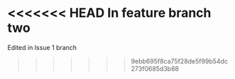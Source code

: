 <<<<<<< HEAD
In feature branch two
=======
Edited in Issue 1 branch
>>>>>>> 9ebb695f8ca75f28de5f99b54dc273f0685d3b88
